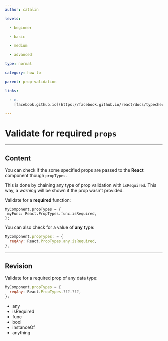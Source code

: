 ```yaml
---
author: catalin

levels:

  - beginner

  - basic

  - medium

  - advanced

type: normal

category: how to

parent: prop-validation

links:

  - >-
    [facebook.github.io](https://facebook.github.io/react/docs/typechecking-with-proptypes.html){website}

---
```


# Validate for required `props`

---

## Content

You can check if the some specified props are passed to the **React** component though `propTypes`.

This is done by chaining any type of prop validation with `isRequired`. This way, a _warning_ will be shown if the prop wasn't provided.

Validate for a **required** function:

```
MyComponent.propTypes = {
 myFunc: React.PropTypes.func.isRequired,
};
```

You can also check for a value of **any** type:

```jsx
MyComponent.propTypes: = {
  reqAny: React.PropTypes.any.isRequired,
},
```

---

## Revision

Validate for a required prop of any data type:

```jsx
MyComponent.propTypes = {
  reqAny: React.PropTypes.???.???,
};
```

- any
- isRequired
- func
- bool
- instanceOf
- anything
